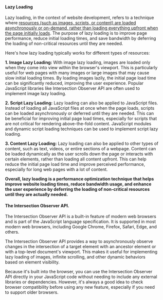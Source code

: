 <h4>Lazy Loading</h4>

Lazy loading, in the context of website development, refers to a technique where <ins>resources (such as images, scripts, or content) are loaded asynchronously or on-demand, rather than loading everything upfront when the page initially loads</ins>. The purpose of lazy loading is to improve page performance, reduce initial loading times, and save bandwidth by deferring the loading of non-critical resources until they are needed.

Here's how lazy loading typically works for different types of resources:

<b>1. Image Lazy Loading:</b> With image lazy loading, images are loaded only when they come into view within the browser's viewport. This is particularly useful for web pages with many images or large images that may cause slow initial loading times. By loading images lazily, the initial page load time can be significantly reduced, improving the user experience. Popular JavaScript libraries like Intersection Observer API are often used to implement image lazy loading.

<b>2. Script Lazy Loading:</b> Lazy loading can also be applied to JavaScript files. Instead of loading all JavaScript files at once when the page loads, scripts can be loaded asynchronously or deferred until they are needed. This can be beneficial for improving initial page load times, especially for scripts that are not critical for rendering above-the-fold content. JavaScript modules and dynamic script loading techniques can be used to implement script lazy loading.

<b>3. Content Lazy Loading:</b> Lazy loading can also be applied to other types of content, such as text, videos, or entire sections of a webpage. Content can be loaded dynamically as the user scrolls down the page or interacts with certain elements, rather than loading all content upfront. This can help reduce the initial page load time and improve perceived performance, especially for long web pages with a lot of content.

<b>Overall, lazy loading is a performance optimization technique that helps improve website loading times, reduce bandwidth usage, and enhance the user experience by deferring the loading of non-critical resources until they are actually needed.</b>


<h4>The Intersection Observer API.</h4>

The Intersection Observer API is a built-in feature of modern web browsers and is part of the JavaScript language specification. It is supported in most modern web browsers, including Google Chrome, Firefox, Safari, Edge, and others.

The Intersection Observer API provides a way to asynchronously observe changes in the intersection of a target element with an ancestor element or with a top-level document's viewport. This makes it useful for implementing lazy loading of images, infinite scrolling, and other dynamic behaviors based on element visibility.

Because it's built into the browser, you can use the Intersection Observer API directly in your JavaScript code without needing to include any external libraries or dependencies. However, it's always a good idea to check browser compatibility before using any new feature, especially if you need to support older browsers.
